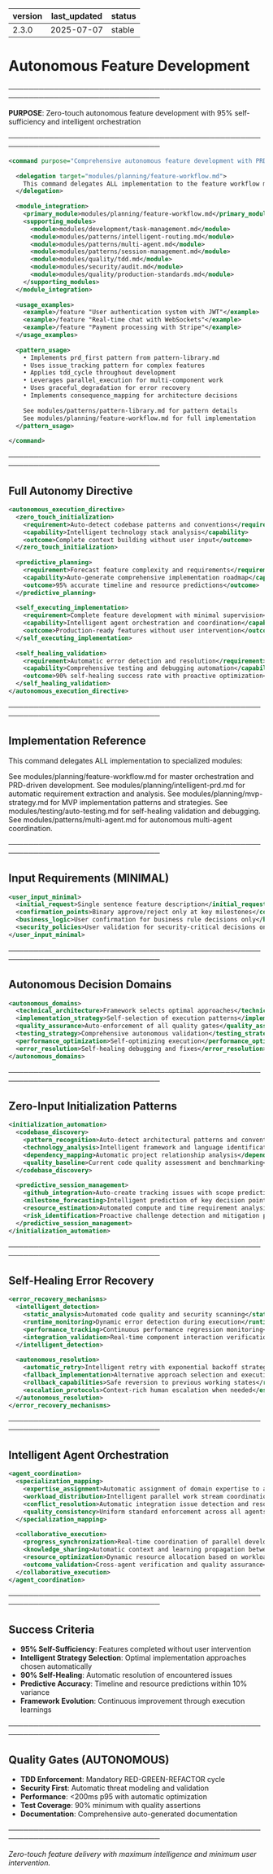 | version | last_updated | status |
|---------|--------------|--------|
| 2.3.0   | 2025-07-07   | stable |

# Autonomous Feature Development

────────────────────────────────────────────────────────────────────────────────

**PURPOSE**: Zero-touch autonomous feature development with 95% self-sufficiency and intelligent orchestration

────────────────────────────────────────────────────────────────────────────────

```xml
<command purpose="Comprehensive autonomous feature development with PRD-first approach">
  
  <delegation target="modules/planning/feature-workflow.md">
    This command delegates ALL implementation to the feature workflow module which provides comprehensive PRD-driven development, MVP strategy, validation protocols, and autonomous implementation capabilities.
  </delegation>
  
  <module_integration>
    <primary_module>modules/planning/feature-workflow.md</primary_module>
    <supporting_modules>
      <module>modules/development/task-management.md</module>
      <module>modules/patterns/intelligent-routing.md</module>
      <module>modules/patterns/multi-agent.md</module>
      <module>modules/patterns/session-management.md</module>
      <module>modules/quality/tdd.md</module>
      <module>modules/security/audit.md</module>
      <module>modules/quality/production-standards.md</module>
    </supporting_modules>
  </module_integration>
  
  <usage_examples>
    <example>/feature "User authentication system with JWT"</example>
    <example>/feature "Real-time chat with WebSockets"</example>
    <example>/feature "Payment processing with Stripe"</example>
  </usage_examples>
  
  <pattern_usage>
    • Implements prd_first pattern from pattern-library.md
    • Uses issue_tracking pattern for complex features
    • Applies tdd_cycle throughout development
    • Leverages parallel_execution for multi-component work
    • Uses graceful_degradation for error recovery
    • Implements consequence_mapping for architecture decisions
    
    See modules/patterns/pattern-library.md for pattern details
    See modules/planning/feature-workflow.md for full implementation
  </pattern_usage>
  
</command>
```

────────────────────────────────────────────────────────────────────────────────

## Full Autonomy Directive

```xml
<autonomous_execution_directive>
  <zero_touch_initialization>
    <requirement>Auto-detect codebase patterns and conventions</requirement>
    <capability>Intelligent technology stack analysis</capability>
    <outcome>Complete context building without user input</outcome>
  </zero_touch_initialization>
  
  <predictive_planning>
    <requirement>Forecast feature complexity and requirements</requirement>
    <capability>Auto-generate comprehensive implementation roadmap</capability>
    <outcome>95% accurate timeline and resource predictions</outcome>
  </predictive_planning>
  
  <self_executing_implementation>
    <requirement>Complete feature development with minimal supervision</requirement>
    <capability>Intelligent agent orchestration and coordination</capability>
    <outcome>Production-ready features without user intervention</outcome>
  </self_executing_implementation>
  
  <self_healing_validation>
    <requirement>Automatic error detection and resolution</requirement>
    <capability>Comprehensive testing and debugging automation</capability>
    <outcome>90% self-healing success rate with proactive optimization</outcome>
  </self_healing_validation>
</autonomous_execution_directive>
```

────────────────────────────────────────────────────────────────────────────────

## Implementation Reference

This command delegates ALL implementation to specialized modules:

See modules/planning/feature-workflow.md for master orchestration and PRD-driven development.
See modules/planning/intelligent-prd.md for automatic requirement extraction and analysis.
See modules/planning/mvp-strategy.md for MVP implementation patterns and strategies.
See modules/testing/auto-testing.md for self-healing validation and debugging.
See modules/patterns/multi-agent.md for autonomous multi-agent coordination.

────────────────────────────────────────────────────────────────────────────────

## Input Requirements (MINIMAL)

```xml
<user_input_minimal>
  <initial_request>Single sentence feature description</initial_request>
  <confirmation_points>Binary approve/reject only at key milestones</confirmation_points>
  <business_logic>User confirmation for business rule decisions only</business_logic>
  <security_policies>User validation for security-critical decisions only</security_policies>
</user_input_minimal>
```

────────────────────────────────────────────────────────────────────────────────

## Autonomous Decision Domains

```xml
<autonomous_domains>
  <technical_architecture>Framework selects optimal approaches</technical_architecture>
  <implementation_strategy>Self-selection of execution patterns</implementation_strategy>
  <quality_assurance>Auto-enforcement of all quality gates</quality_assurance>
  <testing_strategy>Comprehensive autonomous validation</testing_strategy>
  <performance_optimization>Self-optimizing execution</performance_optimization>
  <error_resolution>Self-healing debugging and fixes</error_resolution>
</autonomous_domains>
```

────────────────────────────────────────────────────────────────────────────────

## Zero-Input Initialization Patterns

```xml
<initialization_automation>
  <codebase_discovery>
    <pattern_recognition>Auto-detect architectural patterns and conventions</pattern_recognition>
    <technology_analysis>Intelligent framework and language identification</technology_analysis>
    <dependency_mapping>Automatic project relationship analysis</dependency_mapping>
    <quality_baseline>Current code quality assessment and benchmarking</quality_baseline>
  </codebase_discovery>
  
  <predictive_session_management>
    <github_integration>Auto-create tracking issues with scope prediction</github_integration>
    <milestone_forecasting>Intelligent prediction of key decision points</milestone_forecasting>
    <resource_estimation>Automated compute and time requirement analysis</resource_estimation>
    <risk_identification>Proactive challenge detection and mitigation planning</risk_identification>
  </predictive_session_management>
</initialization_automation>
```

────────────────────────────────────────────────────────────────────────────────

## Self-Healing Error Recovery

```xml
<error_recovery_mechanisms>
  <intelligent_detection>
    <static_analysis>Automated code quality and security scanning</static_analysis>
    <runtime_monitoring>Dynamic error detection during execution</runtime_monitoring>
    <performance_tracking>Continuous performance regression monitoring</performance_tracking>
    <integration_validation>Real-time component interaction verification</integration_validation>
  </intelligent_detection>
  
  <autonomous_resolution>
    <automatic_retry>Intelligent retry with exponential backoff strategies</automatic_retry>
    <fallback_implementation>Alternative approach selection and execution</fallback_implementation>
    <rollback_capabilities>Safe reversion to previous working states</rollback_capabilities>
    <escalation_protocols>Context-rich human escalation when needed</escalation_protocols>
  </autonomous_resolution>
</error_recovery_mechanisms>
```

────────────────────────────────────────────────────────────────────────────────

## Intelligent Agent Orchestration

```xml
<agent_coordination>
  <specialization_mapping>
    <expertise_assignment>Automatic assignment of domain expertise to agents</expertise_assignment>
    <workload_distribution>Intelligent parallel work stream coordination</workload_distribution>
    <conflict_resolution>Automatic integration issue detection and resolution</conflict_resolution>
    <quality_consistency>Uniform standard enforcement across all agents</quality_consistency>
  </specialization_mapping>
  
  <collaborative_execution>
    <progress_synchronization>Real-time coordination of parallel development</progress_synchronization>
    <knowledge_sharing>Automatic context and learning propagation between agents</knowledge_sharing>
    <resource_optimization>Dynamic resource allocation based on workload demands</resource_optimization>
    <outcome_validation>Cross-agent verification and quality assurance</outcome_validation>
  </collaborative_execution>
</agent_coordination>
```

────────────────────────────────────────────────────────────────────────────────

## Success Criteria

- **95% Self-Sufficiency**: Features completed without user intervention
- **Intelligent Strategy Selection**: Optimal implementation approaches chosen automatically
- **90% Self-Healing**: Automatic resolution of encountered issues
- **Predictive Accuracy**: Timeline and resource predictions within 10% variance
- **Framework Evolution**: Continuous improvement through execution learnings

────────────────────────────────────────────────────────────────────────────────

## Quality Gates (AUTONOMOUS)

- **TDD Enforcement**: Mandatory RED-GREEN-REFACTOR cycle
- **Security First**: Automatic threat modeling and validation
- **Performance**: <200ms p95 with automatic optimization
- **Test Coverage**: 90% minimum with quality assertions
- **Documentation**: Comprehensive auto-generated documentation

────────────────────────────────────────────────────────────────────────────────

*Zero-touch feature delivery with maximum intelligence and minimum user intervention.*